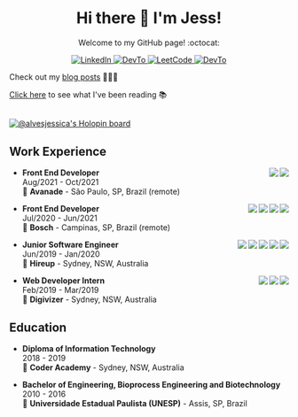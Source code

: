 <h1 align="center">
  Hi there 👋 I'm Jess!
</h1>

<p align="center">
  Welcome to my GitHub page! :octocat:
</p>

<p align="center">
  <a
    href="https://www.linkedin.com/in/jessica-ribeiro-alves/"
    target="_blank">
    <img
      alt="LinkedIn"
      src="https://img.shields.io/badge/linkedin-%230077B5.svg?&style=for-the-badge&logo=linkedin&logoColor=white"
    />
  </a>
  <a
    href="https://www.hackerrank.com/jessralves/"
    target="_blank">
    <img
      alt="DevTo"
        src="https://img.shields.io/badge/-Hackerrank-2EC866?style=for-the-badge&logo=HackerRank&logoColor=white"
    />
  </a>
  <a
    href="https://leetcode.com/jessralves/"
    target="_blank">
    <img
      alt="LeetCode"
      src="https://img.shields.io/badge/-LeetCode-FFA116?style=for-the-badge&logo=LeetCode&logoColor=black"
    />
  </a>
  <a
    href="https://www.dev.to/alvesjessica/"
    target="_blank">
    <img
      alt="DevTo"
      src="https://img.shields.io/badge/dev.to-0A0A0A?style=for-the-badge&logo=devdotto&logoColor=white"
    />
  </a>
</p>

Check out my [blog posts](https://dev.to/alvesjessica) 👩🏻‍💻

[Click here](https://jessalves.notion.site/9f7aa9dae41640dabd63352929d69006?v=6f36629e9fe54a4b95fa10b948deda29) to see what I've been reading 📚

##

[![@alvesjessica's Holopin board](https://holopin.io/api/user/board?user=alvesjessica)](https://holopin.io/@alvesjessica)

## Work Experience

<img align="right" src="https://img.shields.io/badge/Azure-0089D6?logo=microsoft-azure&logoColor=white" />

<img align="right" src="https://img.shields.io/badge/JavaScript-323330?logo=javascript&logoColor=F7DF1E" />

- **Front End Developer**\
Aug/2021 - Oct/2021\
📍 **Avanade** - São Paulo, SP, Brazil (remote)

<img align="right" src="https://img.shields.io/badge/Azure-0089D6?logo=microsoft-azure&logoColor=white" />

<img align="right" src="https://img.shields.io/badge/Bitbucket-0747a6?logo=bitbucket&logoColor=white" />

<img align="right" src="https://img.shields.io/badge/Angular-DD0031?logo=angular&logoColor=white" />

<img align="right" src="https://img.shields.io/badge/TypeScript-007ACC?logo=typescript&logoColor=white" />

- **Front End Developer**\
Jul/2020 - Jun/2021\
📍 **Bosch** - Campinas, SP, Brazil (remote)

<img align="right" src="https://img.shields.io/badge/Github-181717?logo=github&logoColor=white" />

<img align="right" src="https://img.shields.io/badge/Bitbucket-0747a6?logo=bitbucket&logoColor=white" />

<img align="right" src="https://img.shields.io/badge/JavaScript-323330?logo=javascript&logoColor=F7DF1E" />

<img align="right" src="https://img.shields.io/badge/Vue.js-35495E?logo=vuedotjs&logoColor=4FC08D" />

<img align="right" src="https://img.shields.io/badge/storybook-FF4785?logo=storybook&logoColor=white" />

- **Junior Software Engineer**\
Jun/2019 - Jan/2020\
📍 **Hireup** - Sydney, NSW, Australia

<img align="right" src="https://img.shields.io/badge/Github-181717?logo=github&logoColor=white" />

<img align="right" src="https://img.shields.io/badge/JavaScript-323330?logo=javascript&logoColor=F7DF1E" />

<img align="right" src="https://img.shields.io/badge/React-20232A?logo=react&logoColor=61DAFB" />

- **Web Developer Intern**\
Feb/2019 - Mar/2019\
📍 **Digivizer** - Sydney, NSW, Australia

## Education

- **Diploma of Information Technology**\
2018 - 2019\
📍 **Coder Academy** - Sydney, NSW, Australia

- **Bachelor of Engineering, Bioprocess Engineering and Biotechnology**\
2010 - 2016\
📍 **Universidade Estadual Paulista (UNESP)** - Assis, SP, Brazil

